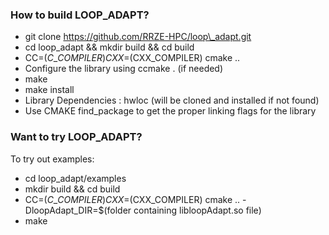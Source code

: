 ### How to build LOOP\_ADAPT? ###

* git clone https://github.com/RRZE-HPC/loop\_adapt.git
* cd loop\_adapt && mkdir build && cd build
* CC=$(C\_COMPILER) CXX=$(CXX\_COMPILER) cmake ..
* Configure the library using ccmake . (if needed)
* make
* make install
* Library Dependencies : hwloc (will be cloned and installed if not found)
* Use CMAKE find\_package to get the proper linking flags for the library

### Want to try LOOP\_ADAPT? ###
To try out examples:

* cd loop\_adapt/examples
* mkdir build && cd build
* CC=$(C\_COMPILER) CXX=$(CXX\_COMPILER) cmake .. -DloopAdapt\_DIR=$(folder containing libloopAdapt.so file)
* make
